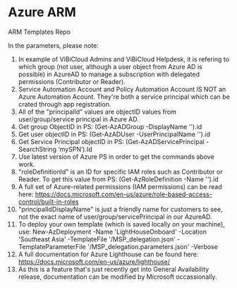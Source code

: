 # Azure ARM
 ARM Templates Repo

In the parameters, please note:
1. In example of ViBiCloud Admins and ViBiCloud Helpdesk, it is refering to which group (not user, although a user object from Azure AD is possible) in AzureAD to manage a subscription with delegated permissions (Contributor or Reader).
2. Service Automation Account and Policy Automation Account IS NOT an Azure Automation Acount. They're both a service principal which can be crated through app registration.
3. All of the "principalId" values are objectID values from user/group/service principal in Azure AD.
4. Get group ObjectID in PS: (Get-AzADGroup -DisplayName '<yourGroupName>').id
5. Get user objectID in PS: (Get-AzADUser -UserPrincipalName '<yourUPN>').id
6. Get Service Principal objectID in PS: (Get-AzADServicePrincipal -SearchString ‘mySPN’).Id
7. Use latest version of Azure PS in order to get the commands above work.
8. "roleDefinitionId" is an ID for specific IAM roles such as Contributor or Reader. To get this value from PS: (Get-AzRoleDefinition -Name '<roleName>').id
9. A full set of Azure-related permissions (IAM permissions) can be read here: https://docs.microsoft.com/en-us/azure/role-based-access-control/built-in-roles 
10. "principalIdDisplayName" is just a friendly name for customers to see, not the exact name of user/group/servicePrincipal in our AzureAD.
11. To deploy your own template (which is saved locally on your machine), use:
New-AzDeployment -Name 'LightHouseOnboard' -Location 'Southeast Asia' -TemplateFile '<localPath>/MSP_delegation.json' -TemplateParameterFile '<localPath>/MSP_delegation.parameters.json' -Verbose
12. A full documentation for Azure Lighthouse can be found here: https://docs.microsoft.com/en-us/azure/lighthouse/ 
13. As this is a feature that's just recently get into General Availability release, documentation can be modified by Microsoft occassionally.